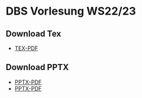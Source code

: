 # DBS Vorlesung WS22/23

## Download Tex

- [TEX-PDF](https://gitlab.com/<namespace>/<repository>/-/jobs/artifacts/<branch>/raw/<path>/tex/Beispiel.pdf?job=build-tex)

## Download PPTX

- [PPTX-PDF](https://gitlab.com/<namespace>/<repository>/-/jobs/artifacts/<branch>/raw/<path>/pptx/Lorem-Ipsum-1.pdf?job=convert-pptx)
- [PPTX-PDF](https://gitlab.com/<namespace>/<repository>/-/jobs/artifacts/<branch>/raw/<path>/pptx/Lorem-Ipsum-2.pdf?job=convert-pptx)

